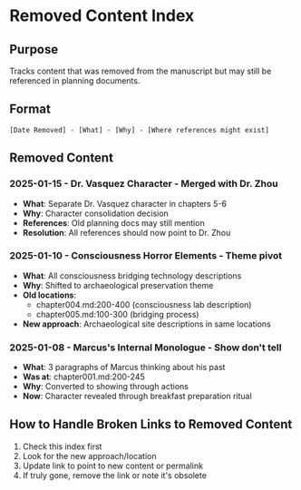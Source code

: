 # Removed Content Index

## Purpose
Tracks content that was removed from the manuscript but may still be referenced in planning documents.

## Format
```
[Date Removed] - [What] - [Why] - [Where references might exist]
```

## Removed Content

### 2025-01-15 - Dr. Vasquez Character - Merged with Dr. Zhou
- **What**: Separate Dr. Vasquez character in chapters 5-6
- **Why**: Character consolidation decision
- **References**: Old planning docs may still mention
- **Resolution**: All references should now point to Dr. Zhou

### 2025-01-10 - Consciousness Horror Elements - Theme pivot
- **What**: All consciousness bridging technology descriptions
- **Why**: Shifted to archaeological preservation theme
- **Old locations**: 
  - chapter004.md:200-400 (consciousness lab description)
  - chapter005.md:100-300 (bridging process)
- **New approach**: Archaeological site descriptions in same locations

### 2025-01-08 - Marcus's Internal Monologue - Show don't tell
- **What**: 3 paragraphs of Marcus thinking about his past
- **Was at**: chapter001.md:200-245
- **Why**: Converted to showing through actions
- **Now**: Character revealed through breakfast preparation ritual

## How to Handle Broken Links to Removed Content

1. Check this index first
2. Look for the new approach/location
3. Update link to point to new content or permalink
4. If truly gone, remove the link or note it's obsolete